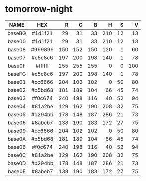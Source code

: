 # tomorrow-night

|  NAME  |   HEX   |  R  |  G  |  B  |  H  |  S  |  V  |
|:------:|:-------:|----:|----:|----:|----:|----:|----:|
| baseBG | #1d1f21 |  29 |  31 |  33 | 210 |  12 |  13 |
| base00 | #1d1f21 |  29 |  31 |  33 | 210 |  12 |  13 |
| base08 | #969896 | 150 | 152 | 150 | 120 |   1 |  60 |
| base07 | #c5c8c6 | 197 | 200 | 198 | 140 |   1 |  78 |
| base0F | #ffffff | 255 | 255 | 255 |   0 |   0 | 100 |
| baseFG | #c5c8c6 | 197 | 200 | 198 | 140 |   1 |  78 |
| base01 | #cc6666 | 204 | 102 | 102 |   0 |  50 |  80 |
| base02 | #b5bd68 | 181 | 189 | 104 |  66 |  45 |  74 |
| base03 | #f0c674 | 240 | 198 | 116 |  40 |  52 |  94 |
| base04 | #81a2be | 129 | 162 | 190 | 208 |  32 |  75 |
| base05 | #b294bb | 178 | 148 | 187 | 286 |  21 |  73 |
| base06 | #8abeb7 | 138 | 190 | 183 | 172 |  27 |  75 |
| base09 | #cc6666 | 204 | 102 | 102 |   0 |  50 |  80 |
| base0A | #b5bd68 | 181 | 189 | 104 |  66 |  45 |  74 |
| base0B | #f0c674 | 240 | 198 | 116 |  40 |  52 |  94 |
| base0C | #81a2be | 129 | 162 | 190 | 208 |  32 |  75 |
| base0D | #b294bb | 178 | 148 | 187 | 286 |  21 |  73 |
| base0E | #8abeb7 | 138 | 190 | 183 | 172 |  27 |  75 |
